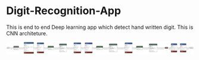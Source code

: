 # Digit-Recognition-App
This is end to end Deep learning app which detect hand written digit. This is CNN architeture. 

<img src="digit_classification.h5 (1).png" alt="CNN Architecture">
